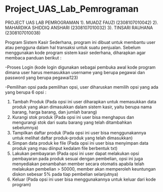 # Project_UAS_Lab_Pemrograman
PROJECT UAS LAB PEMROGRAMAN
1). MUADZ FAUZI (2308107010042)
2). MAHARDIKA SHIDDIQ ANSHARI (2308107010032)
3). TINSARI RAUHANA (2308107010038)

Program Sistem Kasir Sederhana, program ini dibuat untuk membantu user atau pengguna dalam hal transaksi untuk suatu penjualan.
Sebelum menggunakan kode program sistem kasir sederhana, diharapkan agar membaca panduan berikut :

-Proses Login
(kode login digunakan sebagai pembuka awal kode program dimana user harus memasukkan username yang berupa pegawai dan password yang berupa pegawai123)

-Pemilihan opsi
pada pemilihan opsi, user diharuskan memilih opsi yang ada yang berupa 6 opsi :
1. Tambah Produk 
   (Pada opsi ini user diharapkan untuk memasukkan data produk yang akan dimasukkan dalam sistem kasir, yaitu berupa nama barang, harga barang, dan jumlah barang)
2. Kurangi stok produk
   (Pada opsi ini user bisa menghapus dan mengurangi stok dari suatu barang yang telah ditambahkan sebelumnya)
3. Tampilkan daftar produk
   (Pada opsi ini user bisa menggunakannya untuk melihat daftar produk-produk yang telah dimasukkan)
4. Simpan data produk ke file
   (Pada opsi ini user bisa menyimpan data produk yang mau diinput kedalam file berbentuk txt)
5. Lakukan pembayaran
   (Pada opsi ini user dapat melakukan opsi pembayaran pada produk sesuai dengan pembelian, opsi ini juga menyediakan penambahan member secara otomatis apabila telah melakukan pembelian > 50000, member akan memperoleh keuntungan diskon sebesar 5% pada tiap pembelian selanjutnya)
6. Keluar
   (Pada opsi ini user bisa menggunakannya untuk keluar dari kode program)

